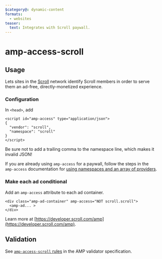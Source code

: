```yaml
---
$category@: dynamic-content
formats:
  - websites
teaser:
  text: Integrates with Scroll paywall.
---
```


<!---
Copyright 2020 The AMP HTML Authors. All Rights Reserved.

Licensed under the Apache License, Version 2.0 (the "License");
you may not use this file except in compliance with the License.
You may obtain a copy of the License at

      http://www.apache.org/licenses/LICENSE-2.0

Unless required by applicable law or agreed to in writing, software
distributed under the License is distributed on an "AS-IS" BASIS,
WITHOUT WARRANTIES OR CONDITIONS OF ANY KIND, either express or implied.
See the License for the specific language governing permissions and
limitations under the License.
-->

# amp-access-scroll

## Usage

Lets sites in the [Scroll](https://scroll.com) network identify Scroll members in order to serve them an ad-free, directly-monetized experience.

### Configuration

In `<head>`, add

```
<script id="amp-access" type="application/json">
{
  "vendor": "scroll",
  "namespace": "scroll"
}
</script>
```

Be sure not to add a trailing comma to the namespace line, which makes it invalid JSON!

If you are already using `amp-access` for a paywall, follow the steps in the `amp-access` documentation for [using namespaces and an array of providers](https://amp.dev/documentation/components/amp-access#multiple-access-providers).

### Make each ad conditional

Add an `amp-access` attribute to each ad container.

```
<div class="amp-ad-container" amp-access="NOT scroll.scroll">
  <amp-ad... >
</div>
```

Learn more at [https://developer.scroll.com/amp](https://developer.scroll.com/amp).

## Validation

See [`amp-access-scroll` rules](https://github.com/ampproject/amphtml/blob/master/extensions/amp-access-scroll/validator-amp-access-scroll.protoascii) in the AMP validator specification.
